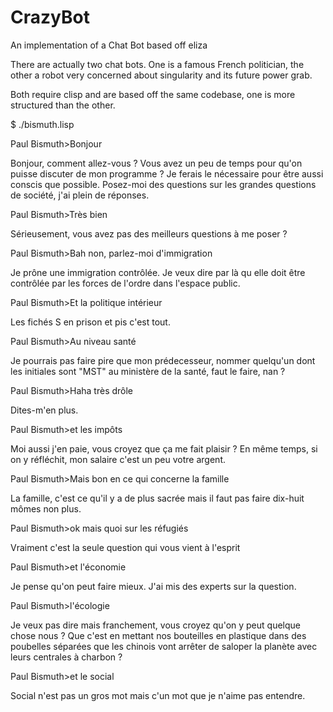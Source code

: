 # CrazyBot
An implementation of a Chat Bot based off eliza

There are actually two chat bots. One is a famous French politician, the other a robot very concerned about singularity and its future power grab.

Both require clisp and are based off the same codebase, one is more structured than the other.

$ ./bismuth.lisp 

Paul Bismuth>Bonjour

Bonjour, comment allez-vous ? Vous avez un peu de temps pour qu'on puisse discuter de mon programme ? Je ferais le nécessaire pour être aussi conscis que possible. Posez-moi des questions sur les grandes questions de société, j'ai plein de réponses. 

Paul Bismuth>Très bien

Sérieusement, vous avez pas des meilleurs questions à me poser ? 

Paul Bismuth>Bah non, parlez-moi d'immigration

Je prône une immigration contrôlée. Je veux dire par là qu elle doit être contrôlée par les forces de l'ordre dans l'espace public. 

Paul Bismuth>Et la politique intérieur

Les fichés S en prison et pis c'est tout. 

Paul Bismuth>Au niveau santé

Je pourrais pas faire pire que mon prédecesseur, nommer quelqu'un dont les initiales sont "MST" au ministère de la santé, faut le faire, nan ? 

Paul Bismuth>Haha très drôle

Dites-m'en plus. 

Paul Bismuth>et les impôts

Moi aussi j'en paie, vous croyez que ça me fait plaisir ? En même temps, si on y réfléchit, mon salaire c'est un peu votre argent. 

Paul Bismuth>Mais bon en ce qui concerne la famille

La famille, c'est ce qu'il y a de plus sacrée mais il faut pas faire dix-huit mômes non plus. 

Paul Bismuth>ok mais quoi sur les réfugiés

Vraiment c'est la seule question qui vous vient à l'esprit 

Paul Bismuth>et l'économie

Je pense qu'on peut faire mieux. J'ai mis des experts sur la question. 

Paul Bismuth>l'écologie

Je veux pas dire mais franchement, vous croyez qu'on y peut quelque chose nous ? Que c'est en mettant nos bouteilles en plastique dans des poubelles séparées que les chinois vont arrêter de saloper la planète avec leurs centrales à charbon ? 

Paul Bismuth>et le social

Social n'est pas un gros mot mais c'un mot que je n'aime pas entendre. 
